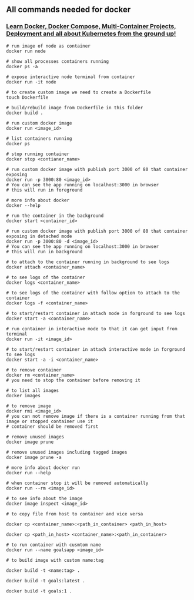 ## All commands needed for docker

### [Learn Docker, Docker Compose, Multi-Container Projects, Deployment and all about Kubernetes from the ground up!](https://www.udemy.com/course/docker-kubernetes-the-practical-guide)

``` 
# run image of node as container
docker run node
```

``` 
# show all processes containers running
docker ps -a
```

```
# expose interactive node terminal from container
docker run -it node
```

```
# to create custom image we need to create a Dockerfile
touch Dockerfile
```

```
# build/rebuild image from Dockerfile in this folder
docker build .
```

```
# run custom docker image
docker run <image_id>
```

```
# list containers running
docker ps 
```

```
# stop running container
docker stop <contianer_name>
```

``` 
# run custom docker image with publish port 3000 of 80 that container exposing
docker run -p 3000:80 <image_id>
# You can see the app running on localhost:3000 in browser
# this will run in foreground
```

``` 
# more info about docker
docker --help
```

``` 
# run the container in the background
docker start <container_id>
```

``` 
# run custom docker image with publish port 3000 of 80 that container exposing in detached mode
docker run -p 3000:80 -d <image_id>
# You can see the app running on localhost:3000 in browser
# this will run in background
```

```
# to attach to the container running in background to see logs
docker attach <container_name>
```

```
# to see logs of the container
docker logs <container_name>
```

```
# to see logs of the container with follow option to attach to the container
docker logs -f <container_name>
```

```
# to start/restart container in attach mode in forground to see logs
docker start -a <container_name>
```

```
# run container in interactive mode to that it can get input from terminal
docker run -it <image_id>
```

```
# to start/restart container in attach interactive mode in forground to see logs
docker start -a -i <container_name>
```

``` 
# to remove container
docker rm <container_name>
# you need to stop the container before removing it
```

```
# to list all images
docker images
```

``` 
# to remove image
docker rmi <image_id>
# you can not remove image if there is a container running from that image or stopped container use it
# container should be removed first
```

```
# remove unused images
docker image prune

# remove unused images including tagged images
docker image prune -a
```

```
# more info about docker run
docker run --help

```

```
# when container stop it will be removed automatically
docker run --rm <image_id>
```

```
# to see info about the image
docker image inspect <image_id>
```

```
# to copy file from host to container and vice versa

docker cp <container_name>:<path_in_container> <path_in_host>

docker cp <path_in_host> <container_name>:<path_in_container>

```

```
# to run container with cusmtom name
docker run --name goalsapp <image_id>
```

```
# to build image with custom name:tag

docker build -t <name:tag> .

docker build -t goals:latest .

docker build -t goals:1 .
```